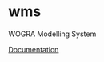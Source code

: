 # wms
WOGRA Modelling System

[Documentation](https://github.com/WOGRA-AG/wms/blob/main/documentation/src/main/asciidoc/wms.adoc)
